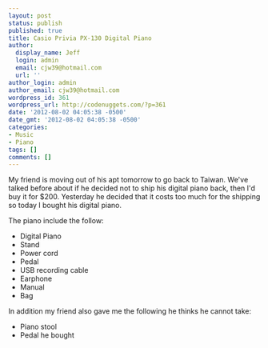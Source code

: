 ```yaml
---
layout: post
status: publish
published: true
title: Casio Privia PX-130 Digital Piano
author:
  display_name: Jeff
  login: admin
  email: cjw39@hotmail.com
  url: ''
author_login: admin
author_email: cjw39@hotmail.com
wordpress_id: 361
wordpress_url: http://codenuggets.com/?p=361
date: '2012-08-02 04:05:38 -0500'
date_gmt: '2012-08-02 04:05:38 -0500'
categories:
- Music
- Piano
tags: []
comments: []
---
```

My friend is moving out of his apt tomorrow to go back to Taiwan. We've talked before about if he decided not to ship his digital piano back, then I'd buy it for $200. Yesterday he decided that it costs too much for the shipping so today I bought his digital piano.

The piano include the follow:

- Digital Piano
- Stand
- Power cord
- Pedal
- USB recording cable
- Earphone
- Manual
- Bag

In addition my friend also gave me the following he thinks he cannot take:

- Piano stool
- Pedal he bought